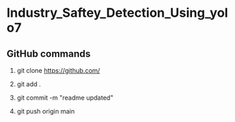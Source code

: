 # Industry_Saftey_Detection_Using_yolo7


## GitHub commands

1. git clone https://github.com/

2. git add .

3. git commit -m "readme updated"

4. git push origin main